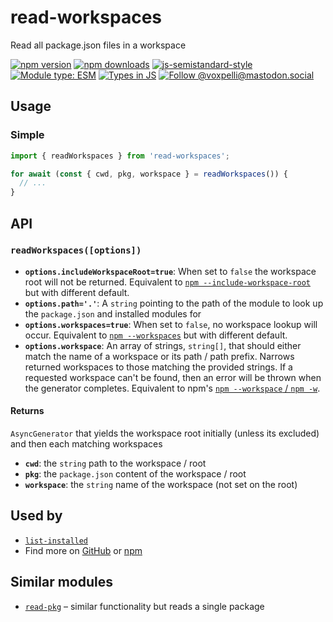 # read-workspaces

Read all package.json files in a workspace

[![npm version](https://img.shields.io/npm/v/read-workspaces.svg?style=flat)](https://www.npmjs.com/package/read-workspaces)
[![npm downloads](https://img.shields.io/npm/dm/read-workspaces.svg?style=flat)](https://www.npmjs.com/package/read-workspaces)
[![js-semistandard-style](https://img.shields.io/badge/code%20style-semistandard-brightgreen.svg)](https://github.com/voxpelli/eslint-config)
[![Module type: ESM](https://img.shields.io/badge/module%20type-esm-brightgreen)](https://github.com/voxpelli/badges-cjs-esm)
[![Types in JS](https://img.shields.io/badge/types_in_js-yes-brightgreen)](https://github.com/voxpelli/types-in-js)
[![Follow @voxpelli@mastodon.social](https://img.shields.io/mastodon/follow/109247025527949675?domain=https%3A%2F%2Fmastodon.social&style=social)](https://mastodon.social/@voxpelli)

## Usage

### Simple

```javascript
import { readWorkspaces } from 'read-workspaces';

for await (const { cwd, pkg, workspace } = readWorkspaces()) {
  // ...
}
```

## API

### `readWorkspaces([options])`

* **`options.includeWorkspaceRoot=true`**: When set to `false` the workspace root will not be returned. Equivalent to [`npm --include-workspace-root`](https://docs.npmjs.com/cli/v10/commands/npm-run-script#include-workspace-root) but with different default.
* **`options.path='.'`**: A `string` pointing to the path of the module to look up the `package.json` and installed modules for
* **`options.workspaces=true`**: When set to `false`, no workspace lookup will occur. Equivalent to [`npm --workspaces`](https://docs.npmjs.com/cli/v10/commands/npm-run-script#workspaces) but with different default.
* **`options.workspace`**: An array of strings, `string[]`, that should either match the name of a workspace or its path / path prefix. Narrows returned workspaces to those matching the provided strings. If a requested workspace can't be found, then an error will be thrown when the generator completes. Equivalent to npm's [`npm --workspace` / `npm -w`](https://docs.npmjs.com/cli/v10/commands/npm-run-script#workspace).

#### Returns

`AsyncGenerator` that yields the workspace root initially (unless its excluded) and then each matching workspaces

* **`cwd`**: the `string` path to the workspace / root
* **`pkg`**: the `package.json` content of the workspace / root
* **`workspace`**: the `string` name of the workspace (not set on the root)


## Used by

* [`list-installed`](https://github.com/voxpelli/list-installed)
* Find more on [GitHub](https://github.com/voxpelli/node-module-template/network/dependents) or [npm](https://www.npmjs.com/package/read-workspaces?activeTab=dependents)

## Similar modules

* [`read-pkg`](https://github.com/sindresorhus/read-pkg) – similar functionality but reads a single package
